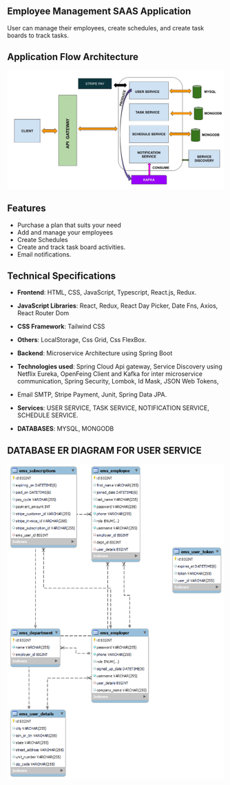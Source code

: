 ## Employee Management SAAS Application
User can manage their employees, create schedules, and create task boards to track tasks.

## Application Flow Architecture
![er diagram](images/EMS-Application-Flow.jpg)

## Features

- Purchase a plan that suits your need
- Add and manage your employees
- Create Schedules
- Create and track task board activities.
- Email notifications.


## Technical Specifications

- **Frontend**: HTML, CSS, JavaScript, Typescript, React.js, Redux.
- **JavaScript Libraries**: React, Redux, React Day Picker, Date Fns, Axios, React Router Dom
- **CSS Framework**: Tailwind CSS
- **Others**: LocalStorage, Css Grid, Css FlexBox.
  
- **Backend**: Microservice Architecture using Spring Boot
- **Technologies used**: Spring Cloud Api gateway, Service Discovery using Netflix Eureka, OpenFeing Client and Kafka for inter microservice communication, Spring Security, Lombok, Id Mask, JSON Web Tokens,
-  Email SMTP, Stripe Payment, Junit, Spring Data JPA.
-  **Services**: USER SERVICE, TASK SERVICE, NOTIFICATION SERVICE, SCHEDULE SERVICE.
-  **DATABASES**: MYSQL, MONGODB
  
## DATABASE ER DIAGRAM FOR USER SERVICE
![er diagram](images/User-Service-ER-Diagram.png)



